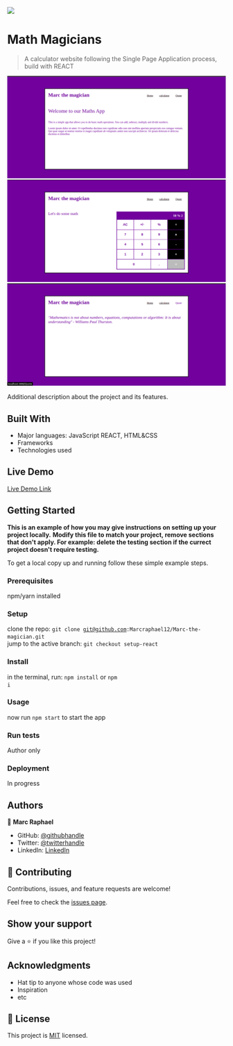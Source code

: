 ![](https://img.shields.io/badge/Microverse-blueviolet)

# Math Magicians

> A calculator website following the Single Page Application process, build with REACT

![screenshot](./bkg1.png)
![screenshot](./bkg2.png)
![screenshot](./bkg3.png)

Additional description about the project and its features.

## Built With

- Major languages: JavaScript REACT, HTML&CSS
- Frameworks
- Technologies used

## Live Demo

[Live Demo Link](https://marc-the-magician.herokuapp.com/)


## Getting Started

**This is an example of how you may give instructions on setting up your project locally.**
**Modify this file to match your project, remove sections that don't apply. For example: delete the testing section if the currect project doesn't require testing.**


To get a local copy up and running follow these simple example steps.

### Prerequisites
npm/yarn installed

### Setup
clone the repo: <code>git clone git@github.com:Marcraphael12/Marc-the-magician.git</code><br>
jump to the active branch: <code>git checkout setup-react</code><br>
### Install
in the terminal, run: <code>npm install</code> or <code>npm i</code>
### Usage
now run <code>npm start</code> to start the app
### Run tests
Author only
### Deployment
In progress


## Authors

👤 **Marc Raphael**

- GitHub: [@githubhandle](https://github.com/githubhandle)
- Twitter: [@twitterhandle](https://twitter.com/twitterhandle)
- LinkedIn: [LinkedIn](https://linkedin.com/in/linkedinhandle)

## 🤝 Contributing

Contributions, issues, and feature requests are welcome!

Feel free to check the [issues page](../../issues/).

## Show your support

Give a ⭐️ if you like this project!

## Acknowledgments

- Hat tip to anyone whose code was used
- Inspiration
- etc

## 📝 License

This project is [MIT](./MIT.md) licensed.
